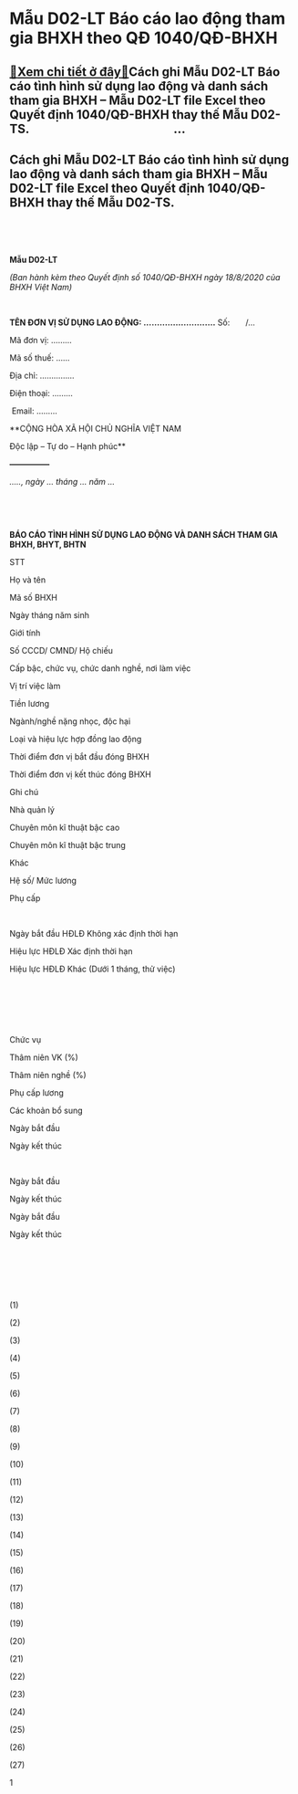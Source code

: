 Mẫu D02-LT Báo cáo lao động tham gia BHXH theo QĐ 1040/QĐ-BHXH
==============================================================

[:gift:Xem chi tiết ở đây:gift:](https://hddtvn.com/mau-d02-lt-bao-cao-lao-dong-tham-gia-bhxh-theo-qd-1040-qd-bhxh/)Cách ghi Mẫu D02-LT Báo cáo tình hình sử dụng lao động và danh sách tham gia BHXH – Mẫu D02-LT file Excel theo Quyết định 1040/QĐ-BHXH thay thế Mẫu D02-TS.                                                   …
---------------------------------------------------------------------------------------------------------------------------------------------------------------------------------------------------------------



Cách ghi Mẫu D02-LT Báo cáo tình hình sử dụng lao động và danh sách tham gia BHXH – Mẫu D02-LT file Excel theo Quyết định 1040/QĐ-BHXH thay thế Mẫu D02-TS.
-------------------------------------------------------------------------------------------------------------------------------------------------------------




  




                                                                                                                             

**Mẫu D02-LT**  

*(Ban hành kèm theo Quyết định số 1040/QĐ-BHXH ngày 18/8/2020 của BHXH Việt Nam)*




  




**TÊN ĐƠN VỊ SỬ DỤNG LAO ĐỘNG: ………………..…….**
 Số:       /…  

 Mã đơn vị: ………  

 Mã số thuế: ……  

 Địa chỉ: ……………  

 Điện thoại: ………  

  Email: ………



**CỘNG HÒA XÃ HỘI CHỦ NGHĨA VIỆT NAM  

 Độc lập – Tự do – Hạnh phúc**  

**—————**  

*….., ngày … tháng … năm …*

  





   

**BÁO CÁO TÌNH HÌNH SỬ DỤNG LAO ĐỘNG VÀ DANH SÁCH THAM GIA BHXH, BHYT, BHTN**






STT

Họ và tên

Mã số BHXH

Ngày tháng năm sinh

Giới tính

Số CCCD/ CMND/ Hộ chiếu

Cấp bậc, chức vụ, chức danh nghề, nơi làm việc

Vị trí việc làm

Tiền lương

Ngành/nghề nặng nhọc, độc hại

Loại và hiệu lực hợp đồng lao động

Thời điểm đơn vị bắt đầu đóng BHXH

Thời điểm đơn vị kết thúc đóng BHXH

Ghi chú



Nhà quản lý

Chuyên môn kĩ thuật bậc cao

Chuyên môn kĩ thuật bậc trung

Khác

Hệ số/ Mức lương

Phụ cấp

 

Ngày bắt đầu HĐLĐ Không xác định thời hạn

Hiệu lực HĐLĐ Xác định thời hạn

Hiệu lực HĐLĐ Khác (Dưới 1 tháng, thử việc)

 

 

 



Chức vụ

Thâm niên VK (%)

Thâm niên nghề (%)

Phụ cấp lương

Các khoản bổ sung

Ngày bắt đầu

Ngày kết thúc

 

Ngày bắt đầu

Ngày kết thúc

Ngày bắt đầu

Ngày kết thúc

 

 

 



(1)

(2)

(3)

(4)

(5)

(6)

(7)

(8)

(9)

(10)

(11)

(12)

(13)

(14)

(15)

(16)

(17)

(18)

(19)

(20)

(21)

(22)

(23)

(24)

(25)

(26)

(27)



1

 

 

 

 

 

 

 

 

 

 

 

 

 

 

 

 

 

 

 

 

 

 

 

 

 

 



2

 

 

 

 

 

 

 

 

 

 

 

 

 

 

 

 

 

 

 

 

 

 

 

 

 

 



…

 

 

 

 

 

 

 

 

 

 

 

 

 

 

 

 

 

 

 

 

 

 

 

 

 

 



**Tổng**

 

 

 

 

 

 

 

 

 

 

 

 

 

 

 

 

 

 

 

 

 

 

 

 

 

 



 






 

**ĐẠI DIỆN ĐƠN VỊ SỬ DỤNG LAO ĐỘNG**  

*(Ký, ghi rõ họ tên, đóng dấu)*  

  




———————————————————————————-



  

**Tải Mẫu D02-LT theo QĐ 1040 file Excel về tại đây:**  

  

**[TẢI VỀ](http://drive.google.com/u/0/uc?id=1VgrgtdenCT1MdYJZinBcReftu5fO74Qt&export=download "Tải mẫu D02-LT theo quyết định 1040")**

  

Nếu bạn không tải về được thì có thể làm theo cách sau:  
  

**Bước 1**: Để lại mail ở phần bình luận bên dưới  
  

**Bước 2**: Gửi yêu cầu vào mail: hddtvietnam@gmail.com (Tiêu đề ghi rõ Tài liệu muốn tải)






  

**Lưu ý**: Kể từ ngày 18/8/2020: Người sử dụng lao động có trách nhiệm phải khai trình lao động theo quy định tại Bộ luật lao động **theo Mẫu D02-LT** nêu trên.  

  



=> **Mẫu D02-LT sẽ** **thay thế Mẫu D02-TS** – Danh sách lao động tham gia bảo hiểm xã hội, bảo hiểm y tế, bảo hiểm thất nghiệp, bảo hiểm tai nạn lao động, bệnh nghề nghiệp, ban hành kèm theo Quyết định số 595/QĐ-BHXH.  

  








 ——————————————————————————————-



**Hướng dẫn cách ghi Mẫu D02-LT****Báo cáo tình hình sử dụng lao động và danh sách tham gia BHXH, BHYT, BHTN.**

  

**a) Trách nhiệm lập:** đơn vị sử dụng lao động.


**b) Thời gian lập:** khi có phát sinh về lao động, tiền lương và truy thu đối với người lao động thuộc đơn vị.


**c) Mục đích:** để đơn vị, doanh nghiệp đăng ký; truy thu, điều chỉnh đóng BHXH, BHYT, BHTN, BHTNLĐ, BNN; cấp sổ BHXH, thẻ BHYT và khai báo tình hình sử dụng lao động đối với người lao động thuộc đơn vị.


**d) Căn cứ lập**  

– Tờ khai tham gia BHXH, BHYT (Mẫu TK1-TS);  

– HĐLĐ, HĐLV, quyết định tuyển dụng, tiếp nhận; quyết định nâng lương, thuyên chuyển;  

– Hồ sơ khác có liên quan.



  

**đ) Cách lập Mẫu D02-LT chi tiết các chỉ tiêu:**  

  



*** Phần thông tin chung**  

 – Tên đơn vị: ghi đầy đủ tên đơn vị theo đăng ký kinh doanh, quyết định thành lập.  

 – Mã đơn vị: ghi mã đơn vị do cơ quan BHXH cấp.  

 – Mã số thuế: ghi mã số thuế do cơ quan thuế cấp.  

 – Địa chỉ: ghi địa chỉ nơi đóng trụ sở của đơn vị.  

 – Điện thoại: ghi số điện thoại của đơn vị.  

 – Email: ghi tên email của đơn vị.


*** Chỉ tiêu theo cột:**


**– Cột (1):** Ghi số thứ tự từ nhỏ đến lớn.


**– Cột (2)**: Ghi rõ họ, tên của từng người lao động.  

 Đối với những đơn vị có số lượng người tham gia BHYT lớn, có yêu cầu phân nhóm đối tượng để thuận tiện trong việc tiếp nhận và trả thẻ BHYT, cơ quan BHXH có trách nhiệm hướng dẫn các đơn vị khi lập danh sách cấp thẻ BHYT, tại cột (2) tách thành các nhóm theo mã đơn vị trực thuộc (nhóm và mã đơn vị trực thuộc do đơn vị tự xây dựng nhưng tối đa không quá 6 ký tự được ký hiệu bằng số hoặc bằng chữ).


**Ví dụ:** Công ty A có 02 phân xưởng trực thuộc, mỗi phân xưởng có 50 lao động thì Công ty A khi lập danh sách phân thành 02 nhóm:  

     – Phân xưởng 1, mã số 01, kèm theo danh sách của 50 lao động thuộc Phân xưởng 1;  

     – Tiếp theo là Phân xưởng 2, mã số 02, kèm theo danh sách 50 lao động của Phân xưởng 2  

     (mã số đơn vị trực thuộc có thể là 01, 02 hoặc AA, AB hoặc nhiều ký tự hơn nhưng không quá 6 ký tự).


**– Cột (3)**: Ghi mã số đối với người người đã có mã số BHXH.


**– Cột (4):**Ghi đầy đủ ngày, tháng, năm sinh như trong giấy khai sinh hoặc chứng minh nhân dân/căn cước công dân/hộ chiếu.


**– Cột (5):**Ghi giới tính của người tham gia (nếu là nam thì ghi từ “nam” hoặc nếu là nữ thì ghi từ “nữ”).


**– Cột (6):**Ghi số căn cước công dân/chứng minh nhân dân/hộ chiếu của người tham gia được cơ quan có thẩm quyền cấp (Riêng hộ chiếu chỉ dành cho người nước ngoài).


**– Cột (7):** Ghi đầy đủ, chi tiết về cấp bậc, chức vụ, chức danh nghề, công việc, điều kiện nơi làm việc theo quyết định hoặc HĐLĐ, HĐLV (Ví dụ: Phó Chánh thanh tra Sở A, công nhân vận hành máy may công nghiệp Công ty B …).


**– Các Cột (8), (9), (10), (11):**Phân loại theo: nhà quản lý; chuyên môn kỹ thuật bậc cao; chuyên môn kỹ thuật bậc trung; nhân viên trợ lý văn phòng; nhân viên dịch vụ và bán hàng; lao động có kỹ năng trong nông nghiệp, lâm nghiệp và thủy sản; thợ thủ công; thợ vận hành và lắp ráp máy móc thiết bị; lao động giản đơn.


**– Cột (12):** Ghi tiền lương được hưởng:


 + Người lao động thực hiện chế độ tiền lương do Nhà nước quy định thì ghi bằng hệ số (bao gồm cả hệ số chênh lệch bảo lưu nếu có).


**Ví dụ:** Tiền lương ghi trong quyết định tuyển dụng hoặc HĐLV là 2,34 thì ghi 

2,34.  

+ Người lao động thực hiện chế độ tiền lương do chủ sử dụng lao động quyết định thì ghi mức lương theo công việc hoặc chức danh, bằng tiền đồng Việt Nam.
**Ví dụ**: mức lương của người lao động là 52.000.000 đồng thì ghi 

52.000.000 đồng.
**– Các Cột (13), (14), (15):** Ghi phụ cấp chức vụ bằng hệ số; phụ cấp thâm niên vượt khung, thâm niên nghề bằng tỷ lệ phần trăm (%) vào cột tương ứng, nếu không hưởng phụ cấp nào thì bỏ trống.


**– Cột (16):** Ghi phụ cấp lương theo quy định của pháp luật lao động (nếu có).


**– Cột (17)**: Ghi các khoản bổ sung khác theo quy định của pháp luật lao động từ ngày 01/01/2018 (nếu có).


**– Cột (18):** Ghi ngày, tháng, năm bắt đầu làm việc trong ngành/nghề nặng nhọc, độc hại.


**– Cột (19):**Ghi ngày, tháng, năm kết thúc làm việc trong ngành/nghề nặng nhọc, độc hại.


**– Cột (20):**Ghi ngày, tháng, năm bắt đầu làm việc theo HĐLĐ không xác định thời hạn.


**– Cột (21):** Ghi ngày, tháng, năm bắt đầu có hiệu lực của HĐLĐ xác định thời hạn.


**– Cột (22):** Ghi ngày, tháng, năm hết hiệu lực của HĐLĐ xác định thời hạn.


**– Cột (23):** Ghi ngày, tháng, năm bắt đầu có hiệu lực của HĐLĐ khác (dưới 1 tháng, thử việc).


**– Cột (24):**Ghi ngày, tháng, năm hết hiệu lực của HĐLĐ khác (dưới 1 tháng, thử việc).


**– Cột (25):** Ghi ngày, tháng, năm đơn vị bắt đầu đóng BHXH cho người lao động.

  

    + Đối với trường hợp người lao động tăng mới hoặc bắt đầu chuyển đến làm việc tại đơn vị thì ghi tháng, năm người lao động bắt đầu tăng mới hoặc chuyển đến làm việc tại đơn vị;  

     + Đối với trường hợp người lao động điều chỉnh mức đóng (tăng, giảm lương, các khoản phụ cấp,…) thì ghi tháng, năm người lao động bắt đầu điều chỉnh mức đóng;  

     + Đối với trường hợp người lao động truy đóng BHXH, BHYT, BHTN, bảo hiểm tai nạn lao động, bệnh nghề nghiệp (BHTNLĐ, BNN) thì ghi thời điểm tháng, năm bắt đầu truy đóng.
**– Cột (26):** Ghi ngày, tháng, năm đơn vị kết thúc (dừng) đóng BHXH cho người lao động.  

    + Đối với người lao động 

tăng mới hoặc bắt đầu chuyển đến làm việc tại đơn vị và trường hợp người lao động điều chỉnh mức đóng (tăng, giảm lương, các khoản phụ cấp,…) thì không ghi vào cột này (bỏ trống);  

    + Đối với trường hợp người lao động truy đóng BHXH, BHYT, BHTN, BHTNLĐ, BNN (bao gồm: truy đóng cộng nối thời gian, hoặc truy đóng, truy giảm tiền lương làm căn cứ đóng) chỉ đến tháng trước tháng lập Mẫu D02-LT thì ghi thời điểm kết thúc (tháng, năm) truy đóng.
**– Cột (27):**Ghi số; ngày, tháng, năm của HĐLĐ, HĐLV (ghi rõ thời hạn HĐLV từ ngày, tháng, năm đến ngày, tháng, năm) hoặc quyết định (tuyển dụng, tiếp nhận); tạm hoãn HĐLĐ, nghỉ việc không hưởng lương…; trường hợp người lao động truy đóng BHXH, BHYT, BHTN, BHTNLĐ, BNN thì ghi chú cụ thể.  

    + Ghi đối tượng được hưởng quyền lợi BHYT cao hơn nếu có giấy tờ chứng minh như: người có công, cựu chiến binh,….


**Lưu ý:**  

 – Đối với các cơ quan, đơn vị sử dụng lao động không phải khai trình việc sử dụng lao động, báo cáo tình hình thay đổi về lao động theo quy định của pháp luật về lao động thì chỉ kê khai chỉ tiêu tại các cột: (1), (2), (3), (7), (12), (13), (14), (15), (16), (17), (25), (26), (27).  

 – Trường hợp người lao động truy đóng BHXH, BHYT, BHTN, BHTNLĐ, BNN đối với nhiều giai đoạn khác nhau thì ghi thành từng dòng tương ứng với tháng năm truy đóng vào cột (25) và cột (26).



**e) Sau khi hoàn tất việc kê khai đơn vị ký, ghi rõ họ tên, đóng dấu.**



 ——————————————————————————————–



  

**Lưu ý:**  

  + Nếu trong tháng đơn vị lập nhiều danh sách lao động đóng BHXH, BHYT, BHTN thì đánh số các danh sách.  

  + Đơn vị kê khai đầy đủ, chính xác tiền lương đóng BHXH, BHYT, BHTN, BHTNLĐ-BNN của từng người lao động theo quy định của pháp luật và chịu trách nhiệm về việc lập hồ sơ; lưu trữ hồ sơ tham gia BHXH, BHYT, BHTN, BHTNLĐ-BNN.  

  + Trường hợp người lao động chỉ tham gia BHTNLĐ, BNN thì ghi vào mục ghi chú (cột 27) tương tự như trên.  

  + Trường hợp đơn vị báo tăng lao động đối với người lao động đã có mã số BHXH, ghi đầy đủ các tiêu thức trên biểu mẫu và ghi nơi đăng ký KCB ban đầu vào cột 27.  

  + Trường hợp đơn vị có nhiều người thay đổi nơi đăng ký KCB ban đầu thì ghi cột (2), cột (3) và ghi nội dung thay đổi nơi đăng ký KCB ban đầu vào cột 27, các cột khác bỏ trống.



—————————————————————————  




moreMẫu D02-LT theo Quyết định 1040/QĐ-BHXH file Excel – Cách ghi Mẫu D02-LT Báo cáo tình hình sử dụng lao động và danh sách tham gia BHXH.

